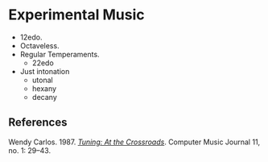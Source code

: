 # Experimental Music

- 12edo.
- Octaveless.
- Regular Temperaments.
    - 22edo
- Just intonation
    - utonal
    - hexany
    - decany

## References

Wendy Carlos.
1987.
*[Tuning: At the Crossroads](https://doi.org/10.2307/3680176)*.
Computer Music Journal 11, no. 1: 29–43.
